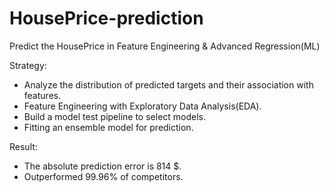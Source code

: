 # HousePrice-prediction

Predict the HousePrice in Feature Engineering &amp; Advanced Regression(ML)

Strategy:
* Analyze the distribution of predicted targets and their association with features.
* Feature Engineering with Exploratory Data Analysis(EDA).
* Build a model test pipeline to select models.
* Fitting an ensemble model for prediction.

Result:
* The absolute prediction error is 814 $.
* Outperformed 99.96% of competitors.
